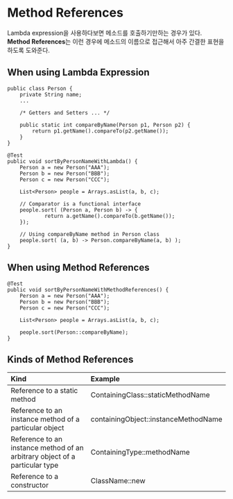 # Method References

Lambda expression을 사용하다보면 메소드를 호출하기만하는 경우가 있다. **Method References**는 이런 경우에 메소드의 이름으로 접근해서 아주 간결한 표현을 하도록 도와준다.

## When using Lambda Expression
```
public class Person {
	private String name;
	...

	/* Getters and Setters ... */
	
	public static int compareByName(Person p1, Person p2) {
		return p1.getName().compareTo(p2.getName());
	}
}
```
```
@Test
public void sortByPersonNameWithLambda() {
	Person a = new Person("AAA");
	Person b = new Person("BBB");
	Person c = new Person("CCC");

	List<Person> people = Arrays.asList(a, b, c);

	// Comparator is a functional interface
	people.sort( (Person a, Person b) -> {
			return a.getName().compareTo(b.getName());
	});

	// Using compareByName method in Person class
	people.sort( (a, b) -> Person.compareByName(a, b) );
}
```

## When using Method References
```
@Test
public void sortByPersonNameWithMethodReferences() {
	Person a = new Person("AAA");
	Person b = new Person("BBB");
	Person c = new Person("CCC");

	List<Person> people = Arrays.asList(a, b, c);

	people.sort(Person::compareByName);
}
```

## Kinds of Method References
| Kind | Example |
|:----|:-------|
| Reference to a static method | ContainingClass::staticMethodName |
| Reference to an instance method of a particular object | containingObject::instanceMethodName|
| Reference to an instance method of an arbitrary object of a particular type | ContainingType::methodName |
| Reference to a constructor | ClassName::new |
